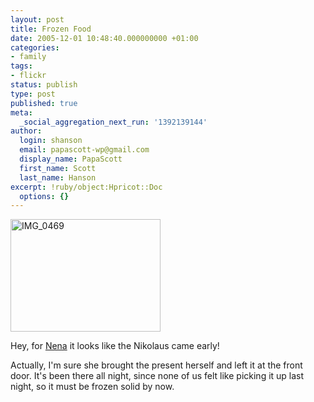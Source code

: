 ```yaml
---
layout: post
title: Frozen Food
date: 2005-12-01 10:48:40.000000000 +01:00
categories:
- family
tags:
- flickr
status: publish
type: post
published: true
meta:
  _social_aggregation_next_run: '1392139144'
author:
  login: shanson
  email: papascott-wp@gmail.com
  display_name: PapaScott
  first_name: Scott
  last_name: Hanson
excerpt: !ruby/object:Hpricot::Doc
  options: {}
---
```

<p><a href="http://www.flickr.com/photos/papascott/68949023/" title="Photo Sharing"><img src="http://static.flickr.com/6/68949023_390b39cb4b_m.jpg" width="240" height="180" alt="IMG_0469" /></a></p>
<p>Hey, for <a href="http://www.papascott.de/archives/2005/04/03/cat-content/">Nena</a> it looks like the Nikolaus came early!</p>
<p>Actually, I'm sure she brought the present herself and left it at the front door. It's been there all night, since none of us felt like picking it up last night, so it must be frozen solid by now.</p>
